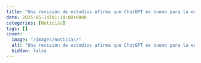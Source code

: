 ```yaml
---
title: "Una revisión de estudios afirma que ChatGPT es bueno para la educación y desata la polémica - 'Esos resultados son imposibles'"
date: 2025-05-14T01:14:08+0000
categories: [Noticias]
tags: []
cover:
  image: "/images/noticias/"
  alt: "Una revisión de estudios afirma que ChatGPT es bueno para la educación y desata la polémica - 'Esos resultados son imposibles'"
  hidden: false
---
```



